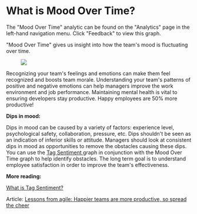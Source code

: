 # What is Mood Over Time?

The "Mood Over Time" analytic can be found on the "Analytics" page in the left-hand navigation menu. Click "Feedback" to view this graph.

"Mood Over Time" gives us insight into how the team's mood is fluctuating over time.

<figure><img src="https://d15txwkj13xtvh.cloudfront.net/downloads.intercomcdn.com/i/o/519357805/385491c24cd7bf435986c627/image.png" /></figure>

Recognizing your team's feelings and emotions can make them feel recognized and boosts team morale. Understanding your team's patterns of positive and negative emotions can help managers improve the work environment and job performance. Maintaining mental health is vital to ensuring developers stay productive. Happy employees are 50% more productive!

**Dips in mood:**

Dips in mood can be caused by a variety of factors: experience level, psychological safety, collaboration, pressure, etc. Dips shouldn't be seen as an indication of inferior skills or attitude. Managers should look at consistent dips in mood as opportunities to remove the obstacles causing these dips. You can use the [Tag Sentiment ](6207254-what-is-tag-sentiment.html)graph in conjunction with the Mood Over Time graph to help identify obstacles. The long term goal is to understand employee satisfaction in order to improve the team's effectiveness.

**More reading:**

[What is Tag Sentiment?](6207254-what-is-tag-sentiment.html)

Article: [Lessons from agile: Happier teams are more productive, so spread the cheer](https://techbeacon.com/app-dev-testing/lessons-agile-happier-teams-are-more-productive-so-spread-cheer)
